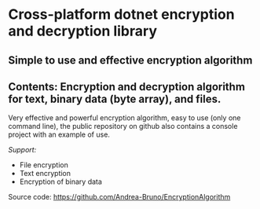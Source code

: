 # Cross-platform dotnet encryption and decryption library

## Simple to use and effective encryption algorithm

## Contents: Encryption and decryption algorithm for text, binary data (byte array), and files.

Very effective and powerful encryption algorithm, easy to use (only one command line), the public repository on github also contains a console project with an example of use.

*Support:*

- File encryption
- Text encryption
- Encryption of binary data

Source code: https://github.com/Andrea-Bruno/EncryptionAlgorithm
